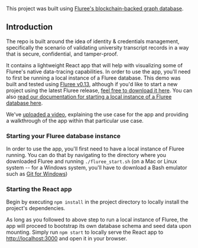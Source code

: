 This project was built using [Fluree's blockchain-backed graph database](https://docs.flur.ee/).

## Introduction

The repo is built around the idea of identity & credentials management, specifically the scenario of validating university transcript records in a way that is secure, confidential, and tamper-proof.

It contains a lightweight React app that will help with visualizing some of Fluree's native data-tracing capabilities. In order to use the app, you'll need to first be running a local instance of a Fluree database. This demo was built and tested using [Fluree v0.13](https://fluree-releases-public.s3.amazonaws.com/fluree-0.13.0.zip), although if you'd like to start a new project using the latest Fluree release, [feel free to download it here](https://fluree-releases-public.s3.amazonaws.com/fluree-latest.zip). You can also [read our documentation for starting a local instance of a Fluree database here](https://docs.flur.ee/docs/getting-started/installation).

We've [uploaded a video](https://www.youtube.com/watch?v=OD20o-3RZk4), explaining the use case for the app and providing a walkthrough of the app within that particular use case.

### Starting your Fluree database instance

In order to use the app, you'll first need to have a local instance of Fluree running. You can do that by navigating to the directory where you downloaded Fluree and running `./fluree_start.sh` (on a Mac or Linux system -- for a Windows system, you'll have to download a Bash emulator such as [Git for Windows](https://gitforwindows.org/))

### Starting the React app

Begin by executing `npm install` in the project directory to locally install the project's dependencies.

As long as you followed to above step to run a local instance of Fluree, the app will proceed to bootstrap its own database schema and seed data upon mounting. Simply run `npm start` to locally serve the React app to [http://localhost:3000](http://localhost:3000) and open it in your browser.
